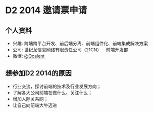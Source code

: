 # D2 2014 邀请票申请

## 个人资料

- 兴趣: 跨端跨平台开发、前后端分离、前端组件化、前端集成解决方案
- 公司: 世纪龙信息网络有限责任公司（21CN） - 前端开发部
- 微博: [@Qcalent](http://weibo.com/cssgdhd/)

## 想参加D2 2014的原因

- 行业交流，探讨前端的技术及行业发展方向；
- 了解各大公司前端在做什么、关注什么；
- 增加人际关系网；
- 让自己向前端大牛迈进
